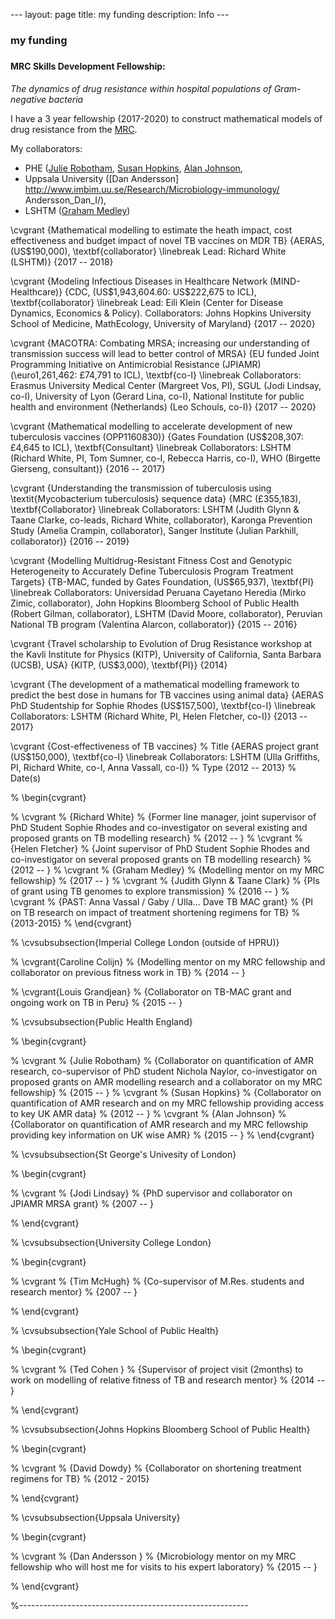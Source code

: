 --- layout: page title: my funding description: Info ---

### my funding
### 
#### MRC Skills Development Fellowship: 
#### 
*The dynamics of drug resistance within hospital populations of
Gram-negative bacteria*

I have a 3 year fellowship (2017-2020) to construct mathematical models of drug
resistance from the [MRC](https://www.mrc.ac.uk/skills-careers/fellowships/skills-development-fellowships/).

My collaborators: 
* PHE ([Julie Robotham](http://www.imperial.ac.uk/people/j.robotham), 
[Susan Hopkins](https://www.imperial.ac.uk/people/s.hopkins), 
[Alan Johnson](http://www.imperial.ac.uk/people/a.johnson),
* Uppsala University ([Dan Andersson] http://www.imbim.uu.se/Research/Microbiology-immunology/
Andersson_Dan_I/), 
* LSHTM ([Graham Medley](https://www.lshtm.ac.uk/aboutus/people/medley.graham))


\cvgrant {Mathematical modelling to estimate the heath impact, cost
effectiveness and budget impact of novel TB vaccines on MDR TB} {AERAS,
(US\$190,000), \textbf{collaborator} \linebreak Lead: Richard White
(LSHTM)} {2017 -- 2018}

  \cvgrant {Modeling Infectious Diseases in Healthcare Network
  (MIND-Healthcare)} {CDC, (US\$1,943,604.60: US\$222,675 to ICL),
  \textbf{collaborator} \linebreak Lead: Eili Klein (Center for Disease
  Dynamics, Economics \& Policy). Collaborators: Johns Hopkins
  University School of Medicine, MathEcology, University of Maryland}
  {2017 -- 2020}



  \cvgrant {MACOTRA: Combating MRSA; increasing our understanding of
  transmission success will lead to better control of MRSA} {EU funded
  Joint Programming Initiative on Antimicrobial Resistance (JPIAMR)
  (\euro1,261,462: £74,791 to ICL), \textbf{co-I} \linebreak
  Collaborators: Erasmus University Medical Center (Margreet Vos, PI),
  SGUL (Jodi Lindsay, co-I), University of Lyon (Gerard Lina, co-I),
  National Institute for public health and environment (Netherlands)
  (Leo Schouls, co-I)} {2017 -- 2020}

  \cvgrant {Mathematical modelling to accelerate development of new
  tuberculosis vaccines (OPP1160830)} {Gates Foundation (US\$208,307:
  £4,645 to ICL), \textbf{Consultant} \linebreak Collaborators: LSHTM
  (Richard White, PI, Tom Sumner, co-I, Rebecca Harris, co-I), WHO
  (Birgette Gierseng, consultant)} {2016 -- 2017}

  \cvgrant {Understanding the transmission of tuberculosis using
  \textit{Mycobacterium tuberculosis} sequence data} {MRC (£355,183),
  \textbf{Collaborator} \linebreak Collaborators: LSHTM (Judith Glynn \&
  Taane Clarke, co-leads, Richard White, collaborator), Karonga
  Prevention Study (Amelia Crampin, collaborator), Sanger Institute
  (Julian Parkhill, collaborator)} {2016 -- 2019}

  \cvgrant {Modelling Multidrug-Resistant Fitness Cost and Genotypic
  Heterogeneity to Accurately Define Tuberculosis Program Treatment
  Targets} {TB-MAC, funded by Gates Foundation, (US\$65,937),
  \textbf{PI} \linebreak Collaborators: Universidad Peruana Cayetano
  Heredia (Mirko Zimic, collaborator), John Hopkins Bloomberg School of
  Public Health (Robert Gilman, collaborator), LSHTM (David Moore,
  collaborator), Peruvian National TB program (Valentina Alarcon,
  collaborator)} {2015 -- 2016}

\cvgrant {Travel scholarship to Evolution of Drug Resistance workshop at
the Kavli Institute for Physics (KITP), University of California, Santa
Barbara (UCSB), USA} {KITP, (US\$3,000), \textbf{PI}} {2014}

  \cvgrant {The development of a mathematical modelling framework to
  predict the best dose in humans for TB vaccines using animal data}
  {AERAS PhD Studentship for Sophie Rhodes (US\$157,500), \textbf{co-I}
  \linebreak Collaborators: LSHTM (Richard White, PI, Helen Fletcher,
  co-I)} {2013 -- 2017}

  \cvgrant {Cost-effectiveness of TB vaccines} % Title {AERAS project
  grant (US\$150,000), \textbf{co-I} \linebreak Collaborators: LSHTM
  (Ulla Griffiths, PI, Richard White, co-I, Anna Vassall, co-I)} % Type
  {2012 -- 2013} % Date(s)



% \begin{cvgrant}

%  \cvgrant
%   {Richard White}
%   {Former line manager, joint supervisor of PhD Student Sophie Rhodes and co-investigator on several existing and proposed grants on TB modelling research}
%   {2012 -- } 
% \cvgrant
% {Helen Fletcher}
% {Joint supervisor of PhD Student Sophie Rhodes and co-investigator on several proposed grants on TB modelling research}
% {2012 -- }
% \cvgrant
% {Graham Medley}
% {Modelling mentor on my MRC fellowship}
% {2017 -- }
% \cvgrant
% {Judith Glynn & Taane Clark}
% {PIs of grant using TB genomes to explore transmission}
% {2016 -- }
% \cvgrant
% {PAST: Anna Vassal / Gaby / Ulla... Dave TB MAC grant}
% {PI on TB research on impact of treatment shortening regimens for TB}
% {2013-2015}
% \end{cvgrant}

% \cvsubsubsection{Imperial College London (outside of HPRU)}

% \cvgrant{Caroline Colijn}
% {Modelling mentor on my MRC fellowship and collaborator on previous fitness work in TB}
% {2014 -- }

% \cvgrant{Louis Grandjean}
% {Collaborator on TB-MAC grant and ongoing work on TB in Peru}
% {2015 -- }

% \cvsubsubsection{Public Health England}

% \begin{cvgrant}

%  \cvgrant
%   {Julie Robotham}
%   {Collaborator on quantification of AMR research, co-supervisor of PhD student Nichola Naylor, co-investigator on proposed grants on AMR modelling research and a collaborator on my MRC fellowship}
%   {2015 -- } 
% \cvgrant
% {Susan Hopkins}
% {Collaborator on quantification of AMR research and on my MRC fellowship providing access to key UK AMR data}
% {2012 -- }
% \cvgrant
% {Alan Johnson}
% {Collaborator on quantification of AMR research and my MRC fellowship providing key information on UK wise AMR}
% {2015 -- }
% \end{cvgrant}

% \cvsubsubsection{St George's Univesity of London}

% \begin{cvgrant}

%  \cvgrant
%   {Jodi Lindsay}
%   {PhD supervisor and collaborator on JPIAMR MRSA grant}
%   {2007 -- } 

% \end{cvgrant}

% \cvsubsubsection{University College London}

% \begin{cvgrant}

%  \cvgrant
%   {Tim McHugh}
%   {Co-supervisor of M.Res. students and research mentor}
%   {2007 -- } 

% \end{cvgrant}

% \cvsubsubsection{Yale School of Public Health}

% \begin{cvgrant}

%  \cvgrant
%   {Ted Cohen }
%   {Supervisor of project visit (2months) to work on modelling of relative fitness of TB and research mentor}
%   {2014 -- } 

% \end{cvgrant}

% \cvsubsubsection{Johns Hopkins Bloomberg School of Public Health}

% \begin{cvgrant}

%  \cvgrant
%   {David Dowdy}
%   {Collaborator on shortening treatment regimens for TB}
%   {2012 - 2015} 

% \end{cvgrant}

% \cvsubsubsection{Uppsala University}

% \begin{cvgrant}

%  \cvgrant
%   {Dan Andersson }
%   {Microbiology mentor on my MRC fellowship who will host me for visits to his expert laboratory}
%   {2015 -- } 

% \end{cvgrant}


%---------------------------------------------------------





